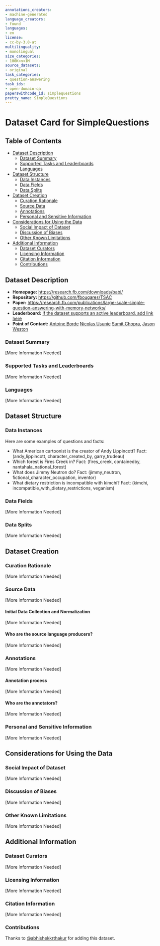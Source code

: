 ```yaml
---
annotations_creators:
- machine-generated
language_creators:
- found
languages:
- en
license:
- cc-by-3.0-at
multilinguality:
- monolingual
size_categories:
- 100K<n<1M
source_datasets:
- original
task_categories:
- question-answering
task_ids:
- open-domain-qa
paperswithcode_id: simplequestions
pretty_name: SimpleQuestions
---
```


# Dataset Card for SimpleQuestions

## Table of Contents
- [Dataset Description](#dataset-description)
  - [Dataset Summary](#dataset-summary)
  - [Supported Tasks and Leaderboards](#supported-tasks-and-leaderboards)
  - [Languages](#languages)
- [Dataset Structure](#dataset-structure)
  - [Data Instances](#data-instances)
  - [Data Fields](#data-fields)
  - [Data Splits](#data-splits)
- [Dataset Creation](#dataset-creation)
  - [Curation Rationale](#curation-rationale)
  - [Source Data](#source-data)
  - [Annotations](#annotations)
  - [Personal and Sensitive Information](#personal-and-sensitive-information)
- [Considerations for Using the Data](#considerations-for-using-the-data)
  - [Social Impact of Dataset](#social-impact-of-dataset)
  - [Discussion of Biases](#discussion-of-biases)
  - [Other Known Limitations](#other-known-limitations)
- [Additional Information](#additional-information)
  - [Dataset Curators](#dataset-curators)
  - [Licensing Information](#licensing-information)
  - [Citation Information](#citation-information)
  - [Contributions](#contributions)

## Dataset Description

- **Homepage:** https://research.fb.com/downloads/babi/
- **Repository:** https://github.com/fbougares/TSAC
- **Paper:** https://research.fb.com/publications/large-scale-simple-question-answering-with-memory-networks/
- **Leaderboard:** [If the dataset supports an active leaderboard, add link here]()
- **Point of Contact:** [Antoine Borde](abordes@fb.com) [Nicolas Usunie](usunier@fb.com) [Sumit Chopra](spchopra@fb.com), [Jason Weston](jase@fb.com)

### Dataset Summary

[More Information Needed]

### Supported Tasks and Leaderboards

[More Information Needed]

### Languages

[More Information Needed]

## Dataset Structure

### Data Instances

Here are some examples of questions and facts:

* What American cartoonist is the creator of Andy Lippincott?
  Fact: (andy_lippincott, character_created_by, garry_trudeau) 
* Which forest is Fires Creek in?
  Fact: (fires_creek, containedby, nantahala_national_forest)
* What does Jimmy Neutron do?
  Fact: (jimmy_neutron, fictional_character_occupation, inventor)
* What dietary restriction is incompatible with kimchi?
  Fact: (kimchi, incompatible_with_dietary_restrictions, veganism)

### Data Fields

[More Information Needed]

### Data Splits

[More Information Needed]
## Dataset Creation

### Curation Rationale

[More Information Needed]

### Source Data

[More Information Needed]

#### Initial Data Collection and Normalization

[More Information Needed]

#### Who are the source language producers?

[More Information Needed]

### Annotations

[More Information Needed]

#### Annotation process

[More Information Needed]

#### Who are the annotators?

[More Information Needed]

### Personal and Sensitive Information

[More Information Needed]

## Considerations for Using the Data

### Social Impact of Dataset

[More Information Needed]

### Discussion of Biases

[More Information Needed]

### Other Known Limitations

[More Information Needed]

## Additional Information

### Dataset Curators

[More Information Needed]

### Licensing Information

[More Information Needed]

### Citation Information

[More Information Needed]
### Contributions

Thanks to [@abhishekkrthakur](https://github.com/abhishekkrthakur) for adding this dataset.
